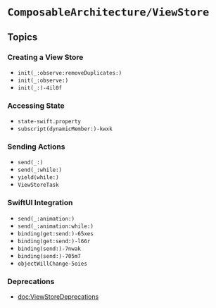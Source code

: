 # ``ComposableArchitecture/ViewStore``

## Topics

### Creating a View Store

- ``init(_:observe:removeDuplicates:)``
- ``init(_:observe:)``
- ``init(_:)-4il0f``
<!--NB: DocC fails to resolve the following topic-->
<!--- ``init(_:)-1pfeq`-->

### Accessing State

- ``state-swift.property``
- ``subscript(dynamicMember:)-kwxk``

### Sending Actions

- ``send(_:)``
- ``send(_:while:)``
- ``yield(while:)``
- ``ViewStoreTask``

### SwiftUI Integration

- ``send(_:animation:)``
- ``send(_:animation:while:)``
- ``binding(get:send:)-65xes``
- ``binding(get:send:)-l66r``
- ``binding(send:)-7nwak``
- ``binding(send:)-705m7``
- ``objectWillChange-5oies``

### Deprecations

- <doc:ViewStoreDeprecations>
